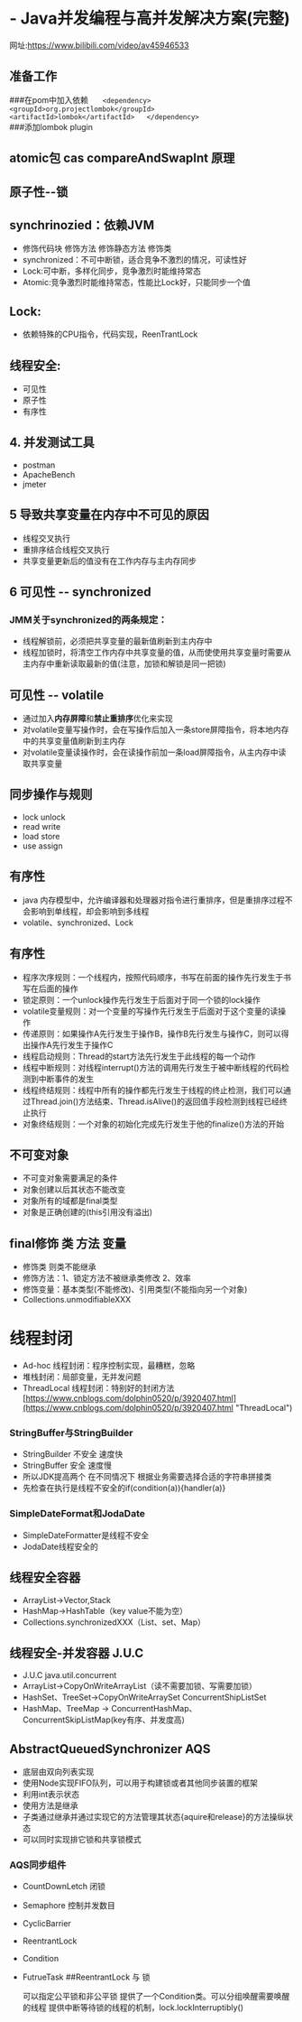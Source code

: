 

# - Java并发编程与高并发解决方案(完整) 
网址:https://www.bilibili.com/video/av45946533
## 准备工作  
###在pom中加入依赖
`	<dependency>  
		<groupId>org.projectlombok</groupId>    
		<artifactId>lombok</artifactId>  
	</dependency>`  
###添加lombok plugin  
##  atomic包 cas compareAndSwapInt 原理  
##  原子性--锁  
##  synchrinozied：依赖JVM  
 - 修饰代码块 修饰方法 修饰静态方法 修饰类
 - synchronized：不可中断锁，适合竞争不激烈的情况，可读性好  
 - Lock:可中断，多样化同步，竞争激烈时能维持常态
 - Atomic:竞争激烈时能维持常态，性能比Lock好，只能同步一个值    
## Lock:
 - 依赖特殊的CPU指令，代码实现，ReenTrantLock  
  
## 线程安全:
 - 可见性 
 - 原子性
 - 有序性  
## 4. 并发测试工具 
 - postman 
 - ApacheBench 
 - jmeter  
## 5 导致共享变量在内存中不可见的原因  
 - 线程交叉执行  
 - 重排序结合线程交叉执行  
 - 共享变量更新后的值没有在工作内存与主内存同步  
## 6 可见性 -- synchronized
### JMM关于synchronized的两条规定：
 - 线程解锁前，必须把共享变量的最新值刷新到主内存中
 - 线程加锁时，将清空工作内存中共享变量的值，从而使使用共享变量时需要从主内存中重新读取最新的值(注意，加锁和解锁是同一把锁)
## 可见性 -- volatile
 - 通过加入**内存屏障**和**禁止重排序**优化来实现
 - 对volatile变量写操作时，会在写操作后加入一条store屏障指令，将本地内存中的共享变量值刷新到主内存
 - 对volatile变量读操作时，会在读操作前加一条load屏障指令，从主内存中读取共享变量
## 同步操作与规则
- lock unlock 
- read write 
- load store 
- use assign  
## 有序性
- java 内存模型中，允许编译器和处理器对指令进行重排序，但是重排序过程不会影响到单线程，却会影响到多线程
- volatile、synchronized、Lock
## 有序性
- 程序次序规则：一个线程内，按照代码顺序，书写在前面的操作先行发生于书写在后面的操作
- 锁定原则：一个unlock操作先行发生于后面对于同一个锁的lock操作
- volatile变量规则：对一个变量的写操作先行发生于后面对于这个变量的读操作
- 传递原则：如果操作A先行发生于操作B，操作B先行发生与操作C，则可以得出操作A先行发生于操作C
- 线程启动规则：Thread的start方法先行发生于此线程的每一个动作
- 线程中断规则：对线程interrupt()方法的调用先行发生于被中断线程的代码检测到中断事件的发生
- 线程终结规则：线程中所有的操作都先行发生于线程的终止检测，我们可以通过Thread.join()方法结束、Thread.isAlive()的返回值手段检测到线程已经终止执行
- 对象终结规则：一个对象的初始化完成先行发生于他的finalize()方法的开始
## 不可变对象
- 不可变对象需要满足的条件
- 对象创建以后其状态不能改变
- 对象所有的域都是final类型
- 对象是正确创建的(this引用没有溢出)
## final修饰 类 方法 变量
- 修饰类 则类不能继承
- 修饰方法：1、锁定方法不被继承类修改 2、效率
- 修饰变量：基本类型(不能修改)、引用类型(不能指向另一个对象)
- Collections.unmodifiableXXX
# 线程封闭
- Ad-hoc 线程封闭：程序控制实现，最糟糕，忽略
- 堆栈封闭：局部变量，无并发问题
- ThreadLocal 线程封闭：特别好的封闭方法  [https://www.cnblogs.com/dolphin0520/p/3920407.html](https://www.cnblogs.com/dolphin0520/p/3920407.html "ThreadLocal")
### StringBuffer与StringBuilder
- StringBuilder 不安全 速度快
- StringBuffer 安全 速度慢
- 所以JDK提高两个 在不同情况下 根据业务需要选择合适的字符串拼接类
- 先检查在执行是线程不安全的if(condition(a)){handler(a)}
### SimpleDateFormat和JodaDate
- SimpleDateFormatter是线程不安全
- JodaDate线程安全的
## 线程安全容器
- ArrayList->Vector,Stack
- HashMap->HashTable（key value不能为空）
- Collections.synchronizedXXX（List、set、Map）
## 线程安全-并发容器 J.U.C  
- J.U.C java.util.concurrent  
- ArrayList->CopyOnWriteArrayList（读不需要加锁、写需要加锁）
- HashSet、TreeSet->CopyOnWriteArraySet ConcurrentShipListSet
- HashMap、TreeMap -> ConcurrentHashMap、ConcurrentSkipListMap(key有序、并发度高)

## AbstractQueuedSynchronizer  AQS
- 底层由双向列表实现
- 使用Node实现FIFO队列，可以用于构建锁或者其他同步装置的框架
- 利用int表示状态
- 使用方法是继承
- 子类通过继承并通过实现它的方法管理其状态{aquire和release}的方法操纵状态
- 可以同时实现排它锁和共享锁模式
### AQS同步组件
- CountDownLetch 闭锁
- Semaphore 控制并发数目
- CyclicBarrier
- ReentrantLock
- Condition
- FutrueTask
##ReentrantLock 与 锁

	可以指定公平锁和非公平锁
	提供了一个Condition类。可以分组唤醒需要唤醒的线程
	提供中断等待锁的线程的机制，lock.lockInterruptibly()
		
	




 